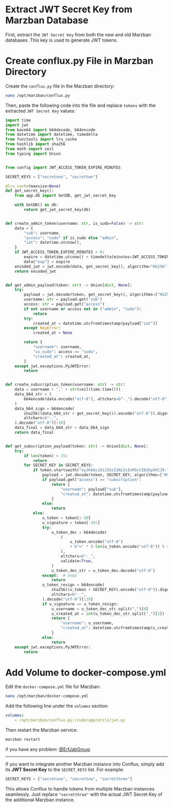 # Extract JWT Secret Key from Marzban Database

First, extract the `JWT Secret Key` from both the new and old Marzban databases. This key is used to generate JWT tokens.

# Create conflux.py File in Marzban Directory

Create the `conflux.py` file in the Marzban directory:

```bash
nano /opt/marzban/conflux.py
```

Then, paste the following code into the file and replace `tokens` with the extracted `JWT Secret Key` values:

```python
import time
import jwt
from base64 import b64decode, b64encode
from datetime import datetime, timedelta
from functools import lru_cache
from hashlib import sha256
from math import ceil
from typing import Union


from config import JWT_ACCESS_TOKEN_EXPIRE_MINUTES

SECRET_KEYS = ["secretone", "secrettwo"]

@lru_cache(maxsize=None)
def get_secret_key():
    from app.db import GetDB, get_jwt_secret_key

    with GetDB() as db:
        return get_jwt_secret_key(db)


def create_admin_token(username: str, is_sudo=False) -> str:
    data = {
        "sub": username,
        "access": "sudo" if is_sudo else "admin",
        "iat": datetime.utcnow(),
    }
    if JWT_ACCESS_TOKEN_EXPIRE_MINUTES > 0:
        expire = datetime.utcnow() + timedelta(minutes=JWT_ACCESS_TOKEN_EXPIRE_MINUTES)
        data["exp"] = expire
    encoded_jwt = jwt.encode(data, get_secret_key(), algorithm="HS256")
    return encoded_jwt


def get_admin_payload(token: str) -> Union[dict, None]:
    try:
        payload = jwt.decode(token, get_secret_key(), algorithms=["HS256"])
        username: str = payload.get("sub")
        access: str = payload.get("access")
        if not username or access not in ("admin", "sudo"):
            return
        try:
            created_at = datetime.utcfromtimestamp(payload["iat"])
        except KeyError:
            created_at = None

        return {
            "username": username,
            "is_sudo": access == "sudo",
            "created_at": created_at,
        }
    except jwt.exceptions.PyJWTError:
        return


def create_subscription_token(username: str) -> str:
    data = username + "," + str(ceil(time.time()))
    data_b64_str = (
        b64encode(data.encode("utf-8"), altchars=b"-_").decode("utf-8").rstrip("=")
    )
    data_b64_sign = b64encode(
        sha256((data_b64_str + get_secret_key()).encode("utf-8")).digest(),
        altchars=b"-_",
    ).decode("utf-8")[:10]
    data_final = data_b64_str + data_b64_sign
    return data_final


def get_subscription_payload(token: str) -> Union[dict, None]:
    try:
        if len(token) < 15:
            return
        for SECRET_KEY in SECRET_KEYS:
            if token.startswith("eyJhbGciOiJIUzI1NiIsInR5cCI6IkpXVCJ9."):
                payload = jwt.decode(token, SECRET_KEY, algorithms=["HS256"])
                if payload.get("access") == "subscription":
                    return {
                        "username": payload["sub"],
                        "created_at": datetime.utcfromtimestamp(payload["iat"]),
                    }
                else:
                    return
            else:
                u_token = token[:-10]
                u_signature = token[-10:]
                try:
                    u_token_dec = b64decode(
                        (
                            u_token.encode("utf-8")
                            + b"=" * (-len(u_token.encode("utf-8")) % 4)
                        ),
                        altchars=b"-_",
                        validate=True,
                    )
                    u_token_dec_str = u_token_dec.decode("utf-8")
                except:  # noqa
                    return
                u_token_resign = b64encode(
                    sha256((u_token + SECRET_KEY).encode("utf-8")).digest(),
                    altchars=b"-_",
                ).decode("utf-8")[:10]
                if u_signature == u_token_resign:
                    u_username = u_token_dec_str.split(",")[0]
                    u_created_at = int(u_token_dec_str.split(",")[1])
                    return {
                        "username": u_username,
                        "created_at": datetime.utcfromtimestamp(u_created_at),
                    }
                else:
                    return
    except jwt.exceptions.PyJWTError:
        return
```

# Add Volume to docker-compose.yml

Edit the `docker-compose.yml` file for Marzban:

```bash
nano /opt/marzban/docker-compose.yml
```

Add the following line under the `volumes` section:

```yaml
volumes:
    - /opt/marzban/conflux.py:/code/app/utils/jwt.py
```

Then restart the Marzban service:

```bash
marzban restart
```

if you have any problem: [@ErfJabGroup](https://t.me/erfjabgroup)

---

If you want to integrate another Marzban instance into Conflux, simply add its **JWT Secret Key** to the `SECRET_KEYS` list. For example:

```python
SECRET_KEYS = ["secretone", "secrettow", "secretthree"]
```

This allows Conflux to handle tokens from multiple Marzban instances seamlessly. Just replace `"secretthree"` with the actual JWT Secret Key of the additional Marzban instance.